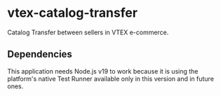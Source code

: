 # vtex-catalog-transfer

Catalog Transfer between sellers in VTEX e-commerce.

## Dependencies

This application needs Node.js v19 to work because it is using the platform's native Test Runner available only in this version and in future ones.
